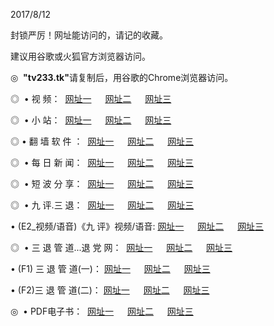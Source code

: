 <p>2017/8/12
<p>封锁严厉！网址能访问的，请记的收藏。
<p>建议用谷歌或火狐官方浏览器访问。
<p>◎   <strong>"tv233.tk"</strong>请复制后，用谷歌的Chrome浏览器访问。
<p>◎   • 视 频： 
<a href="http://sa.visaa.win/tv/index.html" target="_blank">网址一</a> 　 
<a href="http://no.cooss.win/9018.html" target="_blank">网址二</a> 　 
<a href="http://sp.ceec.space/9449.html" target="_blank">网址三</a></p>
<p>◎ </span>  •  小 站：  
<a href="http://sa.visaa.win/" target="_blank">网址一</a> 　 
<a href="http://32.goho.bid/" target="_blank">网址二</a> 　 
<a href="http://sp.ceec.space/read/" target="_blank">网址三</a></p>
<p>◎  • 翻 墙 软 件 ：  
<a href="http://sa.visaa.win/ff/index.html" target="_blank">网址一</a> 　 
<a href="http://no.cooss.win/s/read/a1_nd.html" target="_blank">网址二</a> 　 
<a href="http://sp.ceec.space/ff/index.html" target="_blank">网址三</a></p>
<p>◎ </span>  • 每 日 新 闻：  
<a href="http://sa.visaa.win/day/index.html" target="_blank">网址一</a> 　 
<a href="http://no.cooss.win/day/" target="_blank">网址二</a> 　 
<a href="http://sp.ceec.space/day/index.html" target="_blank">网址三</a></p>
<p>◎ </span>  • 短 波 分 享：  
<a href="http://sa.visaa.win/h/index.html" target="_blank">网址一</a> 　 
<a href="http://no.cooss.win/h/" target="_blank">网址二</a> 　 
<a href="http://sp.ceec.space/h/index.html" target="_blank">网址三</a></p>
<p>◎   • 九 评.三 退：  
<a href="http://sa.visaa.win/t/index.html" target="_blank">网址一</a> 　 
<a href="http://32.goho.bid/v2/index.html" target="_blank">网址二</a> 　 
<a href="http://sp.ceec.space/tt/index.html" target="_blank">网址三</a> 　</p>
<p>  • (E2_视频/语音)《九 评》视频/语音: 
<a href="http://32.goho.bid/7738.html" target="_blank">网址一</a> 　 
<a href="http://no.cooss.win/7614.html" target="_blank">网址二</a> 　 
<a href="http://sp.ceec.space/7633.html" target="_blank">网址三</a></p>
<p>◎   • 三 退 管 道...退 党 网：  
<a href="http://sa.visaa.win/go/td1.html" target="_blank">网址一</a> 　 
<a href="http://no.cooss.win/go/td2.html" target="_blank">网址二</a> 　 
<a href="http://sp.ceec.space/go/td3.html" target="_blank">网址三</a></p>
<p>  • (F1) 三 退 管 道(一)： 
<a href="http://sa.visaa.win/dd/" target="_blank">网址一</a> 　 
<a href="http://no.cooss.win/s/read/a1_tdx.html" target="_blank">网址二</a> 　 
<a href="http://sp.ceec.space/dd/" target="_blank">网址三</a></p>
<p>  • (F2)三 退 管 道(二)： 
<a href="http://32.goho.bid/d/" target="_blank">网址一</a> 　 
<a href="http://no.cooss.win/d/" target="_blank">网址二</a> 　 
<a href="http://sp.ceec.space/d/" target="_blank">网址三</a></p>
<p>◎   • PDF电子书：  
<a href="http://32.goho.bid/p/" target="_blank">网址一</a> 　 
<a href="http://no.cooss.win/p/" target="_blank">网址二</a> 　 
<a href="http://sp.ceec.space/p/" target="_blank">网址三</a></p>
